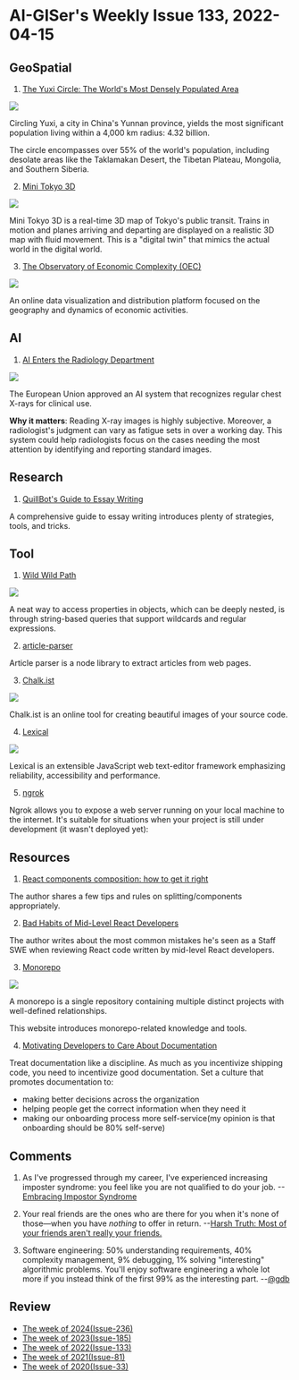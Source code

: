 # AI-GISer's Weekly Issue 133, 2022-04-15

## GeoSpatial

1. [The Yuxi Circle: The World's Most Densely Populated Area](https://www.visualcapitalist.com/cp/the-yuxi-circle-the-worlds-most-densely-populated-area/)

![](https://www.visualcapitalist.com/wp-content/uploads/2022/04/The-Yuxi-Circle-The-Worlds-Most-Densely-Populated-Area-Main.png)

Circling Yuxi, a city in China's Yunnan province, yields the most significant population living within a 4,000 km radius: 4.32 billion.

The circle encompasses over 55% of the world's population, including desolate areas like the Taklamakan Desert, the Tibetan Plateau, Mongolia, and Southern Siberia.

2. [Mini Tokyo 3D](https://minitokyo3d.com/)

![](https://camo.githubusercontent.com/720c872be7bc0cd47eb4f6a18ffaa75c18df2620639ce877c0e4f0f06745a7db/68747470733a2f2f6d696e69746f6b796f33642e636f6d2f696d616765732f73637265656e73686f74312e6a7067)

Mini Tokyo 3D is a real-time 3D map of Tokyo's public transit. Trains in motion and planes arriving and departing are displayed on a realistic 3D map with fluid movement. This is a "digital twin" that mimics the actual world in the digital world.

3. [The Observatory of Economic Complexity (OEC)](https://oec.world/en)

![](https://oec.world/images/home/homepage_map.jpg)

An online data visualization and distribution platform focused on the geography and dynamics of economic activities.

## AI

1. [AI Enters the Radiology Department](https://read.deeplearning.ai/the-batch/issue-140/)

![](https://dl-staging-website.ghost.io/content/images/2022/04/XRAY.gif)

The European Union approved an AI system that recognizes regular chest X-rays for clinical use.

**Why it matters**: Reading X-ray images is highly subjective. Moreover, a radiologist's judgment can vary as fatigue sets in over a working day. This system could help radiologists focus on the cases needing the most attention by identifying and reporting standard images.

## Research

1. [QuillBot's Guide to Essay Writing](https://quillbot.com/blog/quillbots-guide-to-essay-writing/)

A comprehensive guide to essay writing introduces plenty of strategies, tools, and tricks.

## Tool

1. [Wild Wild Path](https://github.com/ehmicky/wild-wild-path)

![](https://res.cloudinary.com/cpress/image/upload/w_1280,e_sharpen:60/ifgb1cech6k9hmgoiw92.jpg)

A neat way to access properties in objects, which can be deeply nested, is through string-based queries that support wildcards and regular expressions.

2. [article-parser](https://github.com/ndaidong/article-parser)

Article parser is a node library to extract articles from web pages.

3. [Chalk.ist](https://github.com/Idered/chalk.ist)

![](https://github.com/Idered/chalk.ist/raw/main/.github/screenshot.jpeg)

Chalk.ist is an online tool for creating beautiful images of your source code.

4. [Lexical](https://github.com/facebook/lexical)

![](https://cdn.beekka.com/blogimg/asset/220204/bg2022041311.webp)

Lexical is an extensible JavaScript web text-editor framework emphasizing reliability, accessibility and performance.

5. [ngrok](https://ngrok.com/)

Ngrok allows you to expose a web server running on your local machine to the internet. It's suitable for situations when your project is still under development (it wasn't deployed yet):

## Resources

1. [React components composition: how to get it right](https://www.developerway.com/posts/components-composition-how-to-get-it-right?ck_subscriber_id=1664454795)

The author shares a few tips and rules on splitting/components appropriately.

2. [Bad Habits of Mid-Level React Developers](https://dev.to/srmagura/bad-habits-of-mid-level-react-developers-b41?ck_subscriber_id=1664454795)

The author writes about the most common mistakes he's seen as a Staff SWE when reviewing React code written by mid-level React developers.

3. [Monorepo](https://monorepo.tools/)

![](https://cdn.beekka.com/blogimg/asset/202202/bg2022022203.webp)

A monorepo is a single repository containing multiple distinct projects with well-defined relationships.

This website introduces monorepo-related knowledge and tools.

4. [Motivating Developers to Care About Documentation](https://getdx.com/best-practices/documentation-culture-engineering)

Treat documentation like a discipline. As much as you incentivize shipping code, you need to incentivize good documentation. Set a culture that promotes documentation to:

- making better decisions across the organization
- helping people get the correct information when they need it
- making our onboarding process more self-service(my opinion is that onboarding should be 80% self-serve)

## Comments

1. As I've progressed through my career, I've experienced increasing imposter syndrome: you feel like you are not qualified to do your job.
   --[Embracing Impostor Syndrome](https://www.justindfuller.com/2022/02/embracing-impostor-syndrome/)

2. Your real friends are the ones who are there for you when it's none of those—when you have _nothing_ to offer in return.
   --[Harsh Truth: Most of your friends aren't really your friends.](https://twitter.com/SahilBloom/status/1513143690423934977)

3. Software engineering: 50% understanding requirements, 40% complexity management, 9% debugging, 1% solving "interesting" algorithmic problems. You'll enjoy software engineering a whole lot more if you instead think of the first 99% as the interesting part.
   --[@gdb](https://twitter.com/gdb/status/1514291063233474560)

## Review

- [The week of 2024(Issue-236)](../2024/issue-236.md)
- [The week of 2023(Issue-185)](../2023/issue-185.md)
- [The week of 2022(Issue-133)](../2022/issue-133.md)
- [The week of 2021(Issue-81)](../2021/issue-81.md)
- [The week of 2020(Issue-33)](../2020/issue-33.md)
